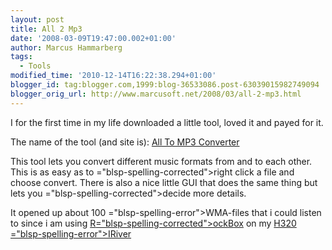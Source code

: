```yaml
---
layout: post
title: All 2 Mp3
date: '2008-03-09T19:47:00.002+01:00'
author: Marcus Hammarberg
tags:
  - Tools
modified_time: '2010-12-14T16:22:38.294+01:00'
blogger_id: tag:blogger.com,1999:blog-36533086.post-63039015982749094
blogger_orig_url: http://www.marcusoft.net/2008/03/all-2-mp3.html
---
```


I
for the first time in my life downloaded a little tool, loved it and
payed for it.

The name of the tool (and site is): [All To MP3
Converter](http://www.wma-mp3.com/)

This tool lets you convert different music formats from and to each
other. This is as easy as to <span>="blsp-spelling-corrected">right click</span> a file and choose
convert. There is also a nice little GUI that does the same thing but
lets you <span>="blsp-spelling-corrected">decide</span> more details.

It opened up about 100 <span>="blsp-spelling-error">WMA</span>-files that i could listen to
since i am using [R<span>="blsp-spelling-corrected">ockB</span><span
class="blsp-spelling-corrected">ox</span>](http://www.rockbox.org/) on
my [H320 <span>="blsp-spelling-error">IRiver</span>](http://en.wikipedia.org/wiki/Iriver_H300_series)

